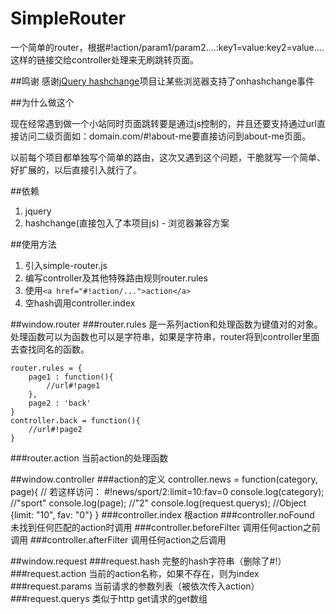 SimpleRouter
============

一个简单的router，根据#!action/param1/param2....:key1=value:key2=value....这样的链接交给controller处理来无刷跳转页面。

##鸣谢
感谢[jQuery hashchange](https://github.com/cowboy/jquery-hashchange)项目让某些浏览器支持了onhashchange事件

##为什么做这个

现在经常遇到做一个小站同时页面跳转要是通过js控制的，并且还要支持通过url直接访问二级页面如：domain.com/#!about-me要直接访问到about-me页面。

以前每个项目都单独写个简单的路由，这次又遇到这个问题，干脆就写一个简单、好扩展的，以后直接引入就行了。

##依赖
1. jquery
2. hashchange(直接包入了本项目js) - 浏览器兼容方案

##使用方法
1. 引入simple-router.js
2. 编写controller及其他特殊路由规则router.rules
3. 使用`<a href="#!action/...">action</a>`
4. 空hash调用controller.index

##window.router
###router.rules
是一系列action和处理函数为键值对的对象。处理函数可以为函数也可以是字符串，如果是字符串，router将到controller里面去查找同名的函数。

	router.rules = {
		page1 : function(){ 
			//url#!page1 
		},
		page2 : 'back'
	}
	controller.back = function(){
		//url#!page2
	}
	
###router.action
当前action的处理函数

##window.controller
###action的定义
	controller.news = function(category, page){
		// 若这样访问： #!news/sport/2:limit=10:fav=0
		console.log(category); //"sport"
		console.log(page); //"2"
		console.log(request.querys); //Object {limit: "10", fav: "0"} 
	}
###controller.index
根action
###controller.noFound
未找到任何匹配的action时调用
###controller.beforeFilter
调用任何action之前调用
###controller.afterFilter
调用任何action之后调用

##window.request
###request.hash
完整的hash字符串（删除了#!）
###request.action
当前的action名称，如果不存在，则为index
###request.params
当前请求的参数列表（被依次传入action）
###request.querys
类似于http get请求的get数组
